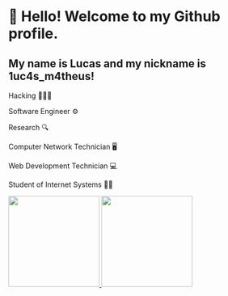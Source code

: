 # 👋 Hello! Welcome to my Github profile.
## My name is Lucas and my nickname is 1uc4s_m4theus!

Hacking  👨🏻‍💻

Software Engineer ⚙️

Research 🔍

Computer Network Technician 🖥️

Web Development Technician  💻

Student of Internet Systems 👨‍🎓


<!--
**samsepiol1/samsepiol1** is a ✨ _special_ ✨ repository because its `README.md` (this file) appears on your GitHub profile.

Here are some ideas to get you started:

- 🔭 I’m currently working on ...
- 🌱 I’m currently learning ...
- 👯 I’m looking to collaborate on ...
- 🤔 I’m looking for help with ...
- 💬 Ask me about ...
- 📫 How to reach me: ...
- 😄 Pronouns: ...
- ⚡ Fun fact: ...
-->

<div>
<a href="https://github.com/samsepiol1">
<img height="180em" src="https://github-readme-stats.vercel.app/api/top-langs/?username=samsepiol1&layout=compact&langs_count=7&theme=dracula"/>
<img height="180em" src="https://github-readme-stats.vercel.app/api?username=samsepiol1&show_icons=true&theme=dracula&include_all_commits=true&count_private=true"/>
</div>
